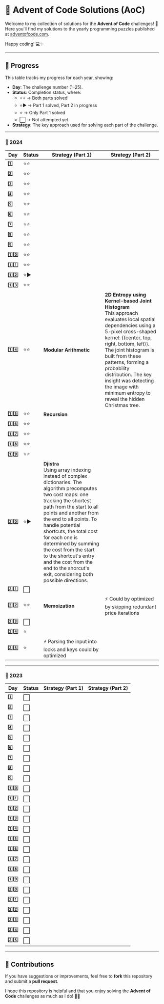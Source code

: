 
# 🎄 Advent of Code Solutions (AoC)

Welcome to my collection of solutions for the **Advent of Code** challenges! 🌟
Here you'll find my solutions to the yearly programming puzzles published at [adventofcode.com](https://adventofcode.com/).

Happy coding! 💻✨

---
## 🚀 Progress

This table tracks my progress for each year, showing:
- **Day**: The challenge number (1–25).
- **Status**: Completion status, where:
  - ⭐⭐ → Both parts solved
  - ⭐▶️ → Part 1 solved, Part 2 in progress
  - ⭐ → Only Part 1 solved
  - ⬜ → Not attempted yet
- **Strategy**: The key approach used for solving each part of the challenge.

---

### 📆 2024

| Day  | Status | Strategy (Part 1) | Strategy (Part 2) |
|------|--------|------------------|------------------|
| 1️⃣  | ⭐⭐ |  |  |
| 2️⃣  | ⭐⭐ |  |  |
| 3️⃣  | ⭐⭐ |  |  |
| 4️⃣  | ⭐⭐ |  |  |
| 5️⃣  | ⭐⭐ |  |  |
| 6️⃣  | ⭐⭐ |  |  |
| 7️⃣  | ⭐⭐ |  |  |
| 8️⃣  | ⭐⭐ |  |  |
| 9️⃣  | ⭐⭐ |  |  |
| 1️⃣0️⃣ | ⭐⭐ |  |  |
| 1️⃣1️⃣ | ⭐⭐ |  |  |
| 1️⃣2️⃣ | ⭐▶️ |  |  |
| 1️⃣3️⃣ | ⭐⭐ |  |  |
| 1️⃣4️⃣ | ⭐⭐ | **Modular Arithmetic** | **2D Entropy using Kernel-based Joint Histogram** <br> This approach evaluates local spatial dependencies using a 5-pixel cross-shaped kernel: {(center, top, right, bottom, left)}. The joint histogram is built from these patterns, forming a probability distribution. The key insight was detecting the image with minimum entropy to reveal the hidden Christmas tree. |
| 1️⃣5️⃣ | ⭐⭐ | **Recursion** |  |
| 1️⃣6️⃣ | ⭐⭐ |  |  |
| 1️⃣7️⃣ | ⭐⭐ |  |  |
| 1️⃣8️⃣ | ⭐⭐ |  |  |
| 1️⃣9️⃣ | ⭐⭐ |  |  |
| 2️⃣0️⃣ | ⭐▶️| **Djistra** <br> Using array indexing instead of complex dictionaries. The algorithm precomputes two cost maps: one tracking the shortest path from the start to all points and another from the end to all points. To handle potential shortcuts, the total cost for each one is determined by summing the cost from the start to the shortcut's entry and the cost from the end to the shorcut's exit, considering both possible directions.|  |
| 2️⃣1️⃣ | ⬜ |  |  |
| 2️⃣2️⃣ | ⭐⭐ | **Memoization** | ⚡ Could by optimized by skipping redundant price iterations |
| 2️⃣3️⃣ | ⬜ |  |  |
| 2️⃣4️⃣ | ⭐ |  |  |
| 2️⃣5️⃣ | ⭐ | ⚡ Parsing the input into locks and keys could by optimized |  |

---

### 📆 2023

| Day  | Status | Strategy (Part 1) | Strategy (Part 2) |
|------|--------|------------------|------------------|
| 1️⃣  | ⬜ |  |  |
| 2️⃣  | ⬜ |  |  |
| 3️⃣  | ⬜ |  |  |
| 4️⃣  | ⬜ |  |  |
| 5️⃣  | ⬜ |  |  |
| 6️⃣  | ⬜ |  |  |
| 7️⃣  | ⬜ |  |  |
| 8️⃣  | ⬜ |  |  |
| 9️⃣  | ⬜ |  |  |
| 1️⃣0️⃣  | ⬜ |  |  |
| 1️⃣1️⃣ | ⬜ |  |  |
| 1️⃣2️⃣ | ⬜ |  |  |
| 1️⃣3️⃣ | ⬜ |  |  |
| 1️⃣4️⃣ | ⬜ |  |  |
| 1️⃣5️⃣ | ⬜ |  |  |
| 1️⃣6️⃣ | ⬜ |  |  |
| 1️⃣7️⃣ | ⬜ |  |  |
| 1️⃣8️⃣ | ⬜ |  |  |
| 1️⃣9️⃣ | ⬜ |  |  |
| 2️⃣0️⃣ | ⬜ |  |  |
| 2️⃣1️⃣ | ⬜ |  |  |
| 2️⃣2️⃣ | ⬜ |  |  |
| 2️⃣3️⃣ | ⬜ |  |  |
| 2️⃣4️⃣ | ⬜ |  |  |
| 2️⃣5️⃣ | ⬜ |  |  |

---

## 🎯 Contributions

If you have suggestions or improvements, feel free to **fork** this repository and submit a **pull request**.

I hope this repository is helpful and that you enjoy solving the **Advent of Code** challenges as much as I do! 🚀🎄
